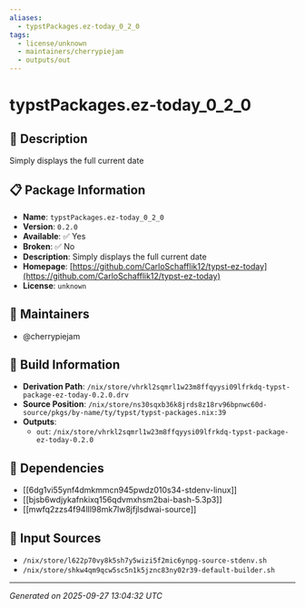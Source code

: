```yaml
---
aliases:
  - typstPackages.ez-today_0_2_0
tags:
  - license/unknown
  - maintainers/cherrypiejam
  - outputs/out
---
```


# typstPackages.ez-today_0_2_0

## 📝 Description

Simply displays the full current date

## 📋 Package Information

- **Name**: `typstPackages.ez-today_0_2_0`
- **Version**: `0.2.0`
- **Available**: ✅ Yes
- **Broken**: ✅ No
- **Description**: Simply displays the full current date
- **Homepage**: [https://github.com/CarloSchafflik12/typst-ez-today](https://github.com/CarloSchafflik12/typst-ez-today)
- **License**: `unknown`
## 👥 Maintainers

- @cherrypiejam


## 🔧 Build Information

- **Derivation Path**: `/nix/store/vhrkl2sqmrl1w23m8ffqyysi09lfrkdq-typst-package-ez-today-0.2.0.drv`
- **Source Position**: `/nix/store/ns30sqxb36k8jrds8z18rv96bpnwc60d-source/pkgs/by-name/ty/typst/typst-packages.nix:39`
- **Outputs**:
  - `out`:  `/nix/store/vhrkl2sqmrl1w23m8ffqyysi09lfrkdq-typst-package-ez-today-0.2.0`

## 🔗 Dependencies

- [[6dg1vi55ynf4dmkmmcn945pwdz010s34-stdenv-linux]]
- [[bjsb6wdjykafnkixq156qdvmxhsm2bai-bash-5.3p3]]
- [[mwfq2zzs4f94lll98mk7lw8jfjlsdwai-source]]

## 📁 Input Sources

- `/nix/store/l622p70vy8k5sh7y5wizi5f2mic6ynpg-source-stdenv.sh`
- `/nix/store/shkw4qm9qcw5sc5n1k5jznc83ny02r39-default-builder.sh`

---
*Generated on 2025-09-27 13:04:32 UTC*
